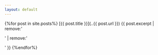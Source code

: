 ```yaml
---
layout: default
---
```


{%for post in site.posts%}
[{{ post.title }}](..{{ post.url }})
{{ post.excerpt | remove:'<p>' | remove:'</p>' }}
{%endfor%}

